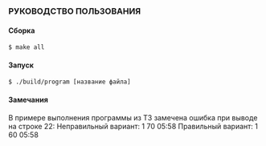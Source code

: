 ### РУКОВОДСТВО ПОЛЬЗОВАНИЯ

#### Сборка

    $ make all

#### Запуск

    $ ./build/program [название файла]

#### Замечания

В примере выполнения программы из ТЗ замечена ошибка при выводе на строке 22:
Неправильный вариант:   1 70 05:58
Правильный вариант:     1 60 05:58

